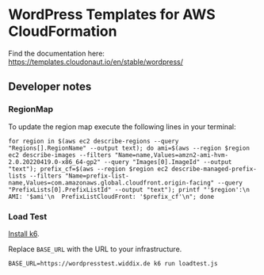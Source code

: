 # WordPress Templates for AWS CloudFormation

Find the documentation here: https://templates.cloudonaut.io/en/stable/wordpress/

## Developer notes

### RegionMap
To update the region map execute the following lines in your terminal:

```
for region in $(aws ec2 describe-regions --query "Regions[].RegionName" --output text); do ami=$(aws --region $region ec2 describe-images --filters "Name=name,Values=amzn2-ami-hvm-2.0.20220419.0-x86_64-gp2" --query "Images[0].ImageId" --output "text"); prefix_cf=$(aws --region $region ec2 describe-managed-prefix-lists --filters "Name=prefix-list-name,Values=com.amazonaws.global.cloudfront.origin-facing" --query "PrefixLists[0].PrefixListId" --output "text"); printf "'$region':\n  AMI: '$ami'\n  PrefixListCloudFront: '$prefix_cf'\n"; done
```

### Load Test

[Install k6](https://k6.io/docs/).

Replace `BASE_URL` with the URL to your infrastructure.

```
BASE_URL=https://wordpresstest.widdix.de k6 run loadtest.js 
```
